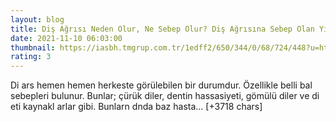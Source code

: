 ```yaml
--- 
layout: blog
title: Diş Ağrısı Neden Olur, Ne Sebep Olur? Diş Ağrısına Sebep Olan Yiyecekler, İçecekler, Hastalıklar Ve Diğer Faktörler Nelerdir?
date: 2021-11-10 06:03:00
thumbnail: https://iasbh.tmgrup.com.tr/1edff2/650/344/0/68/724/448?u=https://isbh.tmgrup.com.tr/sbh/2020/02/17/dis-agrisina-neden-olan-yiyecekler-ve-icecekler-nelerdir-dis-agrisi-neden-olur-1581935433259.jpg
rating: 3
---
```

Di ars hemen hemen herkeste görülebilen bir durumdur. Özellikle belli bal sebepleri bulunur. Bunlar; çürük diler, dentin hassasiyeti, gömülü diler ve di eti kaynakl arlar gibi. Bunlarn dnda baz hasta… [+3718 chars]